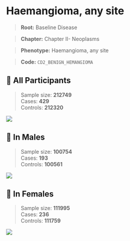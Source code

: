 # Haemangioma, any site

> **Root:** Baseline Disease  

> **Chapter:** Chapter II- Neoplasms  

> **Phenotype:** Haemangioma, any site  

> **Code:** `CD2_BENIGN_HEMANGIOMA`

## 🧪 All Participants  
> Sample size: **212749**  
> Cases: **429**  
> Controls: **212320**
<img src="/Disease/Figures/ALL/Baseline/CD2_BENIGN_HEMANGIOMA.png"/>
<CsvTable src="/Disease_Data/ALL/Baseline/LG_CD2_BENIGN_HEMANGIOMA.csv" label="🔍 View full results" />

## 👨 In Males  
> Sample size: **100754**  
> Cases: **193**  
> Controls: **100561**
<img src="/Disease/Figures/Male/Baseline/CD2_BENIGN_HEMANGIOMA.png"/>
<CsvTable src="/Disease_Data/Male/Baseline/LG_CD2_BENIGN_HEMANGIOMA.csv" label="🔍 View full results" />

## 👩 In Females  
> Sample size: **111995**  
> Cases: **236**  
> Controls: **111759**
<img src="/Disease/Figures/Female/Baseline/CD2_BENIGN_HEMANGIOMA.png"/>
<CsvTable src="/Disease_Data/Female/Baseline/LG_CD2_BENIGN_HEMANGIOMA.csv" label="🔍 View full results" />
